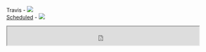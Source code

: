 Travis - <img src='https://api.travis-ci.org/AlexandrTsumarov-ScienceSoft/tests.svg'>
<br>
<a href='http://54.235.193.4/tests/report.html'>Scheduled</a> - <img src='http://54.235.193.4/tests/status.svg'> 
<br>
<iframe src='http://54.235.193.4/tests/status.html' width='100%' height='50px;'></iframe>